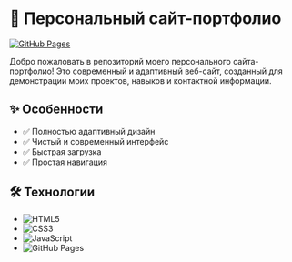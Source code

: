 # 🌟 Персональный сайт-портфолио

[![GitHub Pages](https://img.shields.io/badge/GitHub%20Pages-Deployed-blue?logo=github)](https://gla1803.github.io/)

Добро пожаловать в репозиторий моего персонального сайта-портфолио! Это современный и адаптивный веб-сайт, созданный для демонстрации моих проектов, навыков и контактной информации.

## ✨ Особенности

- ✅ Полностью адаптивный дизайн
- ✅ Чистый и современный интерфейс
- ✅ Быстрая загрузка
- ✅ Простая навигация

## 🛠 Технологии

- ![HTML5](https://img.shields.io/badge/-HTML5-E34F26?logo=html5&logoColor=white)
- ![CSS3](https://img.shields.io/badge/-CSS3-1572B6?logo=css3&logoColor=white)
- ![JavaScript](https://img.shields.io/badge/-JavaScript-F7DF1E?logo=javascript&logoColor=black)
- ![GitHub Pages](https://img.shields.io/badge/-GitHub%20Pages-222222?logo=github)

